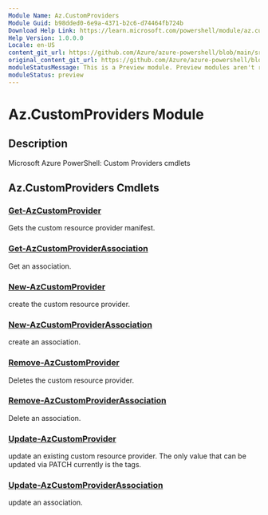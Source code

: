 ```yaml
---
Module Name: Az.CustomProviders
Module Guid: b98dded0-6e9a-4371-b2c6-d74464fb724b
Download Help Link: https://learn.microsoft.com/powershell/module/az.customproviders
Help Version: 1.0.0.0
Locale: en-US
content_git_url: https://github.com/Azure/azure-powershell/blob/main/src/CustomProviders/CustomProviders/help/Az.CustomProviders.md
original_content_git_url: https://github.com/Azure/azure-powershell/blob/main/src/CustomProviders/CustomProviders/help/Az.CustomProviders.md
moduleStatusMessage: This is a Preview module. Preview modules aren't recommended for use in production environments. For more information, see https://aka.ms/azps-refstatus.
moduleStatus: preview
---
```

# Az.CustomProviders Module
## Description
Microsoft Azure PowerShell: Custom Providers cmdlets

## Az.CustomProviders Cmdlets
### [Get-AzCustomProvider](Get-AzCustomProvider.md)
Gets the custom resource provider manifest.

### [Get-AzCustomProviderAssociation](Get-AzCustomProviderAssociation.md)
Get an association.

### [New-AzCustomProvider](New-AzCustomProvider.md)
create the custom resource provider.

### [New-AzCustomProviderAssociation](New-AzCustomProviderAssociation.md)
create an association.

### [Remove-AzCustomProvider](Remove-AzCustomProvider.md)
Deletes the custom resource provider.

### [Remove-AzCustomProviderAssociation](Remove-AzCustomProviderAssociation.md)
Delete an association.

### [Update-AzCustomProvider](Update-AzCustomProvider.md)
update an existing custom resource provider.
The only value that can be updated via PATCH currently is the tags.

### [Update-AzCustomProviderAssociation](Update-AzCustomProviderAssociation.md)
update an association.


